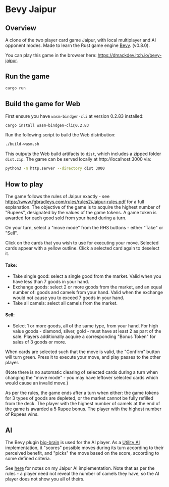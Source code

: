 # Bevy Jaipur

## Overview

A clone of the two player card game Jaipur, with local multiplayer and AI opponent modes. Made to learn the Rust game engine [Bevy](https://bevyengine.org/). (v0.8.0).

You can play this game in the browser here: https://dmackdev.itch.io/bevy-jaipur.

## Run the game

```bash
cargo run
```

## Build the game for Web

First ensure you have `wasm-bindgen-cli` at version 0.2.83 installed:

```bash
cargo install wasm-bindgen-cli@0.2.83
```

Run the following script to build the Web distribution:

```bash
./build-wasm.sh
```

This outputs the Web build artifacts to `dist`, which includes a zipped folder `dist.zip`. The game can be served locally at http://localhost:3000 via:

```bash
python3 -m http.server --directory dist 3000
```

## How to play

The game follows the rules of Jaipur exactly - see https://www.fgbradleys.com/rules/rules2/Jaipur-rules.pdf for a full explanation. The objective of the game is to acquire the highest number of "Rupees", designated by the values of the game tokens. A game token is awarded for each good sold from your hand during a turn.

On your turn, select a "move mode" from the RHS buttons - either "Take" or "Sell".

Click on the cards that you wish to use for executing your move. Selected cards appear with a yellow outline. Click a selected card again to deselect it.

#### Take:

- Take single good: select a single good from the market. Valid when you have less than 7 goods in your hand.
- Exchange goods: select 2 or more goods from the market, and an equal number of: goods and camels from your hand. Valid when the exchange would not cause you to exceed 7 goods in your hand.
- Take all camels: select all camels from the market.

#### Sell:

- Select 1 or more goods, all of the same type, from your hand. For high value goods - diamond, silver, gold - must have at least 2 as part of the sale. Players additionally acquire a corresponding "Bonus Token" for sales of 3 goods or more.

When cards are selected such that the move is valid, the "Confirm" button will turn green. Press it to execute your move, and play passes to the other player.

(Note there is no automatic clearing of selected cards during a turn when changing the "move mode" - you may have leftover selected cards which would cause an invalid move.)

As per the rules, the game ends after a turn when either: the game tokens for 3 types of goods are depleted, or the market cannot be fully refilled from the deck. The player with the highest number of camels at the end of the game is awarded a 5 Rupee bonus. The player with the highest number of Rupees wins.

## AI

The Bevy plugin [big-brain](https://github.com/zkat/big-brain) is used for the AI player. As a [Utility AI](https://en.wikipedia.org/wiki/Utility_system) implementation, it "scores" possible moves during its turn according to their perceived benefit, and "picks" the move based on the score, according to some defined criteria.

See [here](src/ai/AI-README.md) for notes on my Jaipur AI implementation. Note that as per the rules - a player need not reveal the number of camels they have, so the AI player does not show you all of theirs.
